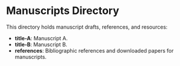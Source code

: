 # Manuscripts Directory
This directory holds manuscript drafts, references, and resources:
- **title-A**: Manuscript A.
- **title-B**: Manuscript B.
- **references**: Bibliographic references and downloaded papers for manuscripts.

